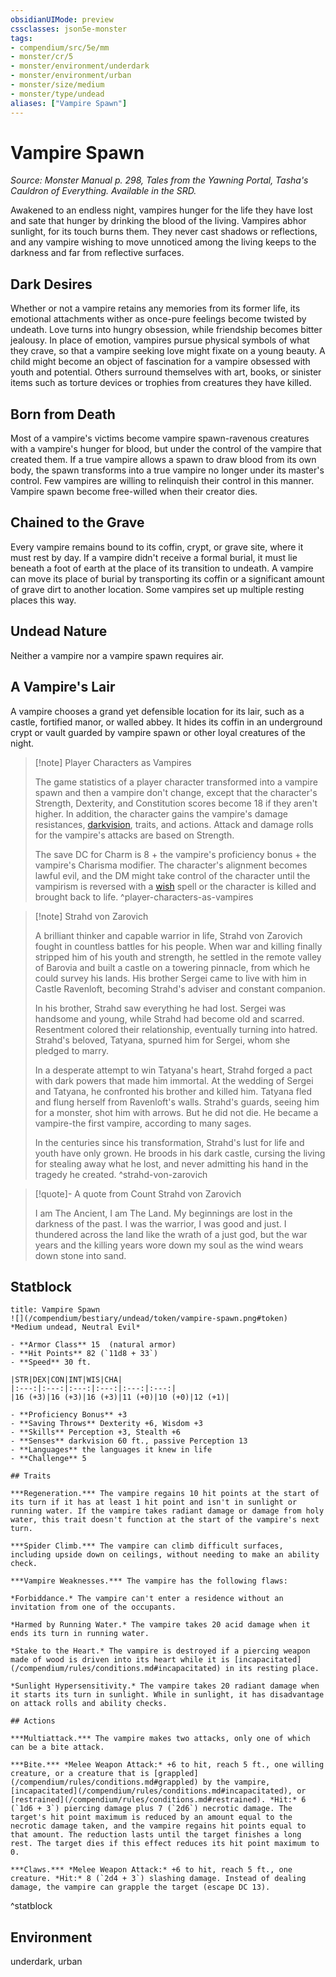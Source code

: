 ```yaml
---
obsidianUIMode: preview
cssclasses: json5e-monster
tags:
- compendium/src/5e/mm
- monster/cr/5
- monster/environment/underdark
- monster/environment/urban
- monster/size/medium
- monster/type/undead
aliases: ["Vampire Spawn"]
---
```

# Vampire Spawn
*Source: Monster Manual p. 298, Tales from the Yawning Portal, Tasha's Cauldron of Everything. Available in the SRD.*  

Awakened to an endless night, vampires hunger for the life they have lost and sate that hunger by drinking the blood of the living. Vampires abhor sunlight, for its touch burns them. They never cast shadows or reflections, and any vampire wishing to move unnoticed among the living keeps to the darkness and far from reflective surfaces.

## Dark Desires

Whether or not a vampire retains any memories from its former life, its emotional attachments wither as once-pure feelings become twisted by undeath. Love turns into hungry obsession, while friendship becomes bitter jealousy. In place of emotion, vampires pursue physical symbols of what they crave, so that a vampire seeking love might fixate on a young beauty. A child might become an object of fascination for a vampire obsessed with youth and potential. Others surround themselves with art, books, or sinister items such as torture devices or trophies from creatures they have killed.

## Born from Death

Most of a vampire's victims become vampire spawn-ravenous creatures with a vampire's hunger for blood, but under the control of the vampire that created them. If a true vampire allows a spawn to draw blood from its own body, the spawn transforms into a true vampire no longer under its master's control. Few vampires are willing to relinquish their control in this manner. Vampire spawn become free-willed when their creator dies.

## Chained to the Grave

Every vampire remains bound to its coffin, crypt, or grave site, where it must rest by day. If a vampire didn't receive a formal burial, it must lie beneath a foot of earth at the place of its transition to undeath. A vampire can move its place of burial by transporting its coffin or a significant amount of grave dirt to another location. Some vampires set up multiple resting places this way.

## Undead Nature

Neither a vampire nor a vampire spawn requires air.

## A Vampire's Lair

A vampire chooses a grand yet defensible location for its lair, such as a castle, fortified manor, or walled abbey. It hides its coffin in an underground crypt or vault guarded by vampire spawn or other loyal creatures of the night.

> [!note] Player Characters as Vampires
> 
> The game statistics of a player character transformed into a vampire spawn and then a vampire don't change, except that the character's Strength, Dexterity, and Constitution scores become 18 if they aren't higher. In addition, the character gains the vampire's damage resistances, [darkvision](/compendium/rules/senses.md#darkvision), traits, and actions. Attack and damage rolls for the vampire's attacks are based on Strength.
> 
> The save DC for Charm is 8 + the vampire's proficiency bonus + the vampire's Charisma modifier. The character's alignment becomes lawful evil, and the DM might take control of the character until the vampirism is reversed with a [wish](/compendium/spells/wish.md) spell or the character is killed and brought back to life.
^player-characters-as-vampires

> [!note] Strahd von Zarovich
> 
> A brilliant thinker and capable warrior in life, Strahd von Zarovich fought in countless battles for his people. When war and killing finally stripped him of his youth and strength, he settled in the remote valley of Barovia and built a castle on a towering pinnacle, from which he could survey his lands. His brother Sergei came to live with him in Castle Ravenloft, becoming Strahd's adviser and constant companion.
> 
> In his brother, Strahd saw everything he had lost. Sergei was handsome and young, while Strahd had become old and scarred. Resentment colored their relationship, eventually turning into hatred. Strahd's beloved, Tatyana, spurned him for Sergei, whom she pledged to marry.
> 
> In a desperate attempt to win Tatyana's heart, Strahd forged a pact with dark powers that made him immortal. At the wedding of Sergei and Tatyana, he confronted his brother and killed him. Tatyana fled and flung herself from Ravenloft's walls. Strahd's guards, seeing him for a monster, shot him with arrows. But he did not die. He became a vampire-the first vampire, according to many sages.
> 
> In the centuries since his transformation, Strahd's lust for life and youth have only grown. He broods in his dark castle, cursing the living for stealing away what he lost, and never admitting his hand in the tragedy he created.
^strahd-von-zarovich

> [!quote]- A quote from Count Strahd von Zarovich  
> 
> I am The Ancient, I am The Land. My beginnings are lost in the darkness of the past. I was the warrior, I was good and just. I thundered across the land like the wrath of a just god, but the war years and the killing years wore down my soul as the wind wears down stone into sand.


## Statblock

```ad-statblock
title: Vampire Spawn
![](/compendium/bestiary/undead/token/vampire-spawn.png#token)
*Medium undead, Neutral Evil*

- **Armor Class** 15  (natural armor)
- **Hit Points** 82 (`11d8 + 33`)
- **Speed** 30 ft.

|STR|DEX|CON|INT|WIS|CHA|
|:---:|:---:|:---:|:---:|:---:|:---:|
|16 (+3)|16 (+3)|16 (+3)|11 (+0)|10 (+0)|12 (+1)|

- **Proficiency Bonus** +3
- **Saving Throws** Dexterity +6, Wisdom +3
- **Skills** Perception +3, Stealth +6
- **Senses** darkvision 60 ft., passive Perception 13
- **Languages** the languages it knew in life
- **Challenge** 5

## Traits

***Regeneration.*** The vampire regains 10 hit points at the start of its turn if it has at least 1 hit point and isn't in sunlight or running water. If the vampire takes radiant damage or damage from holy water, this trait doesn't function at the start of the vampire's next turn.

***Spider Climb.*** The vampire can climb difficult surfaces, including upside down on ceilings, without needing to make an ability check.

***Vampire Weaknesses.*** The vampire has the following flaws:

*Forbiddance.* The vampire can't enter a residence without an invitation from one of the occupants.

*Harmed by Running Water.* The vampire takes 20 acid damage when it ends its turn in running water.

*Stake to the Heart.* The vampire is destroyed if a piercing weapon made of wood is driven into its heart while it is [incapacitated](/compendium/rules/conditions.md#incapacitated) in its resting place.

*Sunlight Hypersensitivity.* The vampire takes 20 radiant damage when it starts its turn in sunlight. While in sunlight, it has disadvantage on attack rolls and ability checks.

## Actions

***Multiattack.*** The vampire makes two attacks, only one of which can be a bite attack.

***Bite.*** *Melee Weapon Attack:* +6 to hit, reach 5 ft., one willing creature, or a creature that is [grappled](/compendium/rules/conditions.md#grappled) by the vampire, [incapacitated](/compendium/rules/conditions.md#incapacitated), or [restrained](/compendium/rules/conditions.md#restrained). *Hit:* 6 (`1d6 + 3`) piercing damage plus 7 (`2d6`) necrotic damage. The target's hit point maximum is reduced by an amount equal to the necrotic damage taken, and the vampire regains hit points equal to that amount. The reduction lasts until the target finishes a long rest. The target dies if this effect reduces its hit point maximum to 0.

***Claws.*** *Melee Weapon Attack:* +6 to hit, reach 5 ft., one creature. *Hit:* 8 (`2d4 + 3`) slashing damage. Instead of dealing damage, the vampire can grapple the target (escape DC 13).
```
^statblock

## Environment

underdark, urban